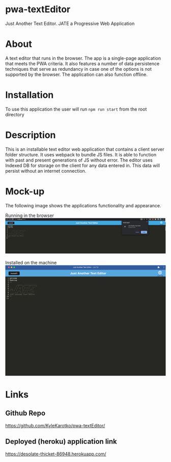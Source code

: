 # pwa-textEditor
Just Another Text Editor. JATE
a Progressive Web Application
# About
 A text editor that runs in the browser. The app is a single-page application that meets the PWA criteria. It also features a number of data persistence techniques that serve as redundancy in case one of the options is not supported by the browser. The application can also function offline.
# Installation
To use this application the user will run `npm run start` from the root directory



# Description
This is an installable text editor web application that contains a client server folder structure. It uses webpack to bundle JS files. It is able to function with past and present generations of JS without error. The editor uses Indexed DB for storage on the client for any data entered in. This data will persist without an internet connection.

# Mock-up
The following image shows the applications functionality and appearance.<br>

Running in the browser<br>
![Application example](./assets/images/JATE1.png)
<br>
<br>
Installed on the machine<br>
![Application example](./assets/images/JATE2.png)

# Links

## Github Repo
https://github.com/KyleKarotko/pwa-textEditor/
## Deployed (heroku) application link
https://desolate-thicket-86948.herokuapp.com/